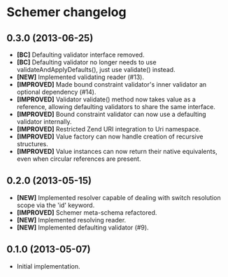 # Schemer changelog

## 0.3.0 (2013-06-25)

* **[BC]** Defaulting validator interface removed.
* **[BC]** Defaulting validator no longer needs to use
  validateAndApplyDefaults(), just use validate() instead.
* **[NEW]** Implemented validating reader (#13).
* **[IMPROVED]** Made bound constraint validator's inner validator an optional
  dependency (#14).
* **[IMPROVED]** Validator validate() method now takes value as a reference,
  allowing defaulting validators to share the same interface.
* **[IMPROVED]** Bound constraint validator can now use a defaulting validator
  internally.
* **[IMPROVED]** Restricted Zend URI integration to Uri namespace.
* **[IMPROVED]** Value factory can now handle creation of recursive structures.
* **[IMPROVED]** Value instances can now return their native equivalents, even
  when circular references are present.

## 0.2.0 (2013-05-15)

* **[NEW]** Implemented resolver capable of dealing with switch resolution scope
  via the 'id' keyword.
* **[IMPROVED]** Schemer meta-schema refactored.
* **[NEW]** Implemented resolving reader.
* **[NEW]** Implemented defaulting validator (#9).

## 0.1.0 (2013-05-07)

* Initial implementation.
